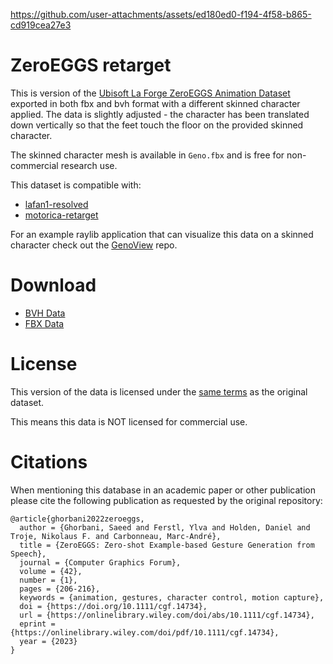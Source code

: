 


https://github.com/user-attachments/assets/ed180ed0-f194-4f58-b865-cd919cea27e3


ZeroEGGS retarget
=================

This is version of the [Ubisoft La Forge ZeroEGGS Animation Dataset](https://github.com/ubisoft/ubisoft-laforge-ZeroEGGS) exported in both fbx and bvh format with a different skinned character applied. The data is slightly adjusted - the character has been translated down vertically so that the feet touch the floor on the provided skinned character.

The skinned character mesh is available in `Geno.fbx` and is free for non-commercial research use.

This dataset is compatible with:

* [lafan1-resolved](https://github.com/orangeduck/lafan1-resolved)
* [motorica-retarget](https://github.com/orangeduck/motorica-retarget)

For an example raylib application that can visualize this data on a skinned character check out the [GenoView](https://github.com/orangeduck/GenoView) repo.

Download
========

* [BVH Data](https://theorangeduck.com/media/uploads/Geno/zeroeggs-retarget/bvh.zip)
* [FBX Data](https://theorangeduck.com/media/uploads/Geno/zeroeggs-retarget/fbx.zip)

License
=======

This version of the data is licensed under the [same terms](https://github.com/ubisoft/ubisoft-laforge-ZeroEGGS/blob/main/License.md) as the original dataset.

This means this data is NOT licensed for commercial use.


Citations
=========

When mentioning this database in an academic paper or other publication please cite the following publication as requested by the original repository:

```
@article{ghorbani2022zeroeggs,
  author = {Ghorbani, Saeed and Ferstl, Ylva and Holden, Daniel and Troje, Nikolaus F. and Carbonneau, Marc-André},
  title = {ZeroEGGS: Zero-shot Example-based Gesture Generation from Speech},
  journal = {Computer Graphics Forum},
  volume = {42},
  number = {1},
  pages = {206-216},
  keywords = {animation, gestures, character control, motion capture},
  doi = {https://doi.org/10.1111/cgf.14734},
  url = {https://onlinelibrary.wiley.com/doi/abs/10.1111/cgf.14734},
  eprint = {https://onlinelibrary.wiley.com/doi/pdf/10.1111/cgf.14734},
  year = {2023}
}
```
